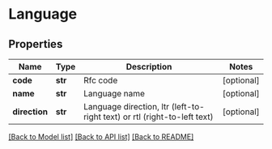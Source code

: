 # Language

## Properties
Name | Type | Description | Notes
------------ | ------------- | ------------- | -------------
**code** | **str** | Rfc code | [optional] 
**name** | **str** | Language name | [optional] 
**direction** | **str** | Language direction, ltr (left-to-right text) or rtl (right-to-left text) | [optional] 

[[Back to Model list]](../README.md#documentation-for-models) [[Back to API list]](../README.md#documentation-for-api-endpoints) [[Back to README]](../README.md)

